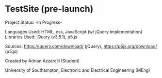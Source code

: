 # TestSite (pre-launch)

Project Status: -In Progress-

Languages Used: HTML, css, JavaScript (w/ jQuery implementation)
Libraries Used: jQuery (v3.5.1), p5.js

Sources: https://jquery.com/download/ (jQuery), https://p5js.org/download/ (p5.js)

Created by Adrian Azzarelli (Student)

University of Southampton, Electronic and Electrical Engineering (MEng)
